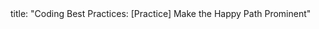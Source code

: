 <frontmatter>
title: "Coding Best Practices: [Practice] Make the Happy Path Prominent"
</frontmatter>

<include src="unit-inPage-asFlat.md" boilerplate /> 